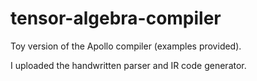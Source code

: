 # tensor-algebra-compiler
Toy version of the Apollo compiler (examples provided).

I uploaded the handwritten parser and IR code generator.
